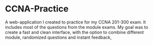 # CCNA-Practice
A web-application I created to practice for my CCNA 201-300 exam. It includes most of the questions from the module exams. My goal was to create a fast and clean interface, with the option to combine different module, randomized questions and instant feedback, 
